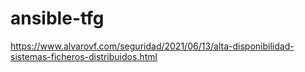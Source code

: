 # ansible-tfg

https://www.alvarovf.com/seguridad/2021/06/13/alta-disponibilidad-sistemas-ficheros-distribuidos.html
